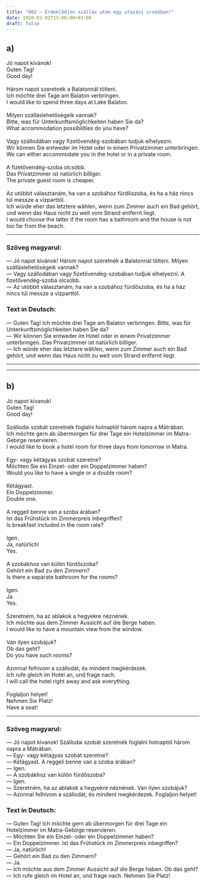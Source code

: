 ```yaml
---
title: "002 — Érdeklődjön szállás után egy utazási irodában!"
date: 2020-01-02T13:00:00+03:00
draft: false
---
```


## a)

<span class="hu">Jó napot kívánok!</span><br />
<span class="de">Guten Tag!</span><br />
<span class="en">Good day!</span><br />
<br />
<span class="hu">Három napot szeretnék a Balatonnál tölteni.</span><br />
<span class="de">Ich möchte drei Tage am Balaton verbringen.</span><br />
<span class="en">I would like to spend three days at Lake Balaton.</span><br />
<br />
<span class="hu">Milyen szálláslehetőségeik vannak?</span><br />
<span class="de">Bitte, was für Unterkunftsmöglichkeiten haben Sie da?</span><br />
<span class="en">What accommodation possibilities do you have?</span><br />
<br />
<span class="hu">Vagy szállodában vagy fizetővendég-szobában tudjuk elhelyezni.</span><br />
<span class="de">Wir können Sie entweder im Hotel oder in einem Privatzimmer unterbringen.</span><br />
<span class="en">We can either accommodate you in the hotel or in a private room.</span><br />
<br />
<span class="hu">A fizetővendég-szoba olcsóbb.</span><br />
<span class="de">Das Privatzimmer ist natürlich billiger.</span><br />
<span class="en">The private guest room is cheaper.</span><br />
<br />
<span class="hu">Az utóbbit választanám, ha van a szobához fürdőszoba, és ha a ház nincs túl messze a vízparttól.</span><br />
<span class="de">Ich würde eher das letztere wählen, wenn zum Zimmer auch ein Bad gehört, und wenn das Haus nicht zu weit vom Strand entfernt liegt.</span><br />
<span class="en">I would choose the latter if the room has a bathroom and the house is not too far from the beach.</span><br />

---

<h3 class="hu-big">Szöveg magyarul:</h3>

— Jó napot kívánok! Három napot szeretnék a Balatonnál tölteni. Milyen szálláslehetőségeik vannak?  
— Vagy szállodában vagy fizetővendég-szobában tudjuk elhelyezni. A fizetővendég-szoba olcsóbb.  
— Az utóbbit választanám, ha van a szobához fürdőszoba, és ha a ház nincs túl messze a vízparttól.

<h3 class="de-big">Text in Deutsch:</h3>

— Guten Tag! Ich möchte drei Tage am Balaton verbringen. Bitte, was für Unterkunftsmöglichkeiten haben Sie da?  
— Wir können Sie entweder im Hotel oder in einem Privatzimmer unterbringen. Das Privatzimmer ist natürlich billiger.  
— Ich würde eher das letztere wählen, wenn zum Zimmer auch ein Bad gehört, und wenn das Haus nicht zu weit vom Strand entfernt liegt.

---
---

## b)

<span class="hu">Jó napot kívanok!</span><br />
<span class="de">Guten Tag!</span><br />
<span class="en">Good day!</span><br />
<br />
<span class="hu">Szállodai szobát szeretnék foglalni holnaptól három napra a Mátrában.</span><br />
<span class="de">Ich möchte gern ab übermorgen für drei Tage ein Hotelzimmer im Matra-Gebirge reservieren.</span><br />
<span class="en">I would like to book a hotel room for three days from tomorrow in Matra.</span><br />
<br />
<span class="hu">Egy- vagy kétágyas szobát szeretne?</span><br />
<span class="de">Möchten Sie ein Einzel- oder ein Doppelzimmer haben?</span><br />
<span class="en">Would you like to have a single or a double room?</span><br />
<br />
<span class="hu">Kétágyast.</span><br />
<span class="de">Ein Doppelzimmer.</span><br />
<span class="en">Double one.</span><br />
<br />
<span class="hu">A reggeli benne van a szoba árában?</span><br />
<span class="de">Ist das Frühstück im Zimmerpreis inbegriffen?</span><br />
<span class="en">Is breakfast included in the room rate?</span><br />
<br />
<span class="hu">Igen.</span><br />
<span class="de">Ja, natürlich!</span><br />
<span class="en">Yes.</span><br />
<br />
<span class="hu">A szobákhoz van külön fürdőszoba?</span><br />
<span class="de">Gehört ein Bad zu den Zimmern?</span><br />
<span class="en">Is there a separate bathroom for the rooms?</span><br />
<br />
<span class="hu">Igen.</span><br />
<span class="de">Ja.</span><br />
<span class="en">Yes.</span><br />
<br />
<span class="hu">Szeretném, ha az ablakok a hegyekre néznének.</span><br />
<span class="de">Ich möchte aus dem Zimmer Aussicht auf die Berge haben.</span><br />
<span class="en">I would like to have a mountain view from the window.</span><br />
<br />
<span class="hu">Van ilyen szobájuk?</span><br />
<span class="de">Ob das geht?</span><br />
<span class="en">Do you have such rooms?</span><br />
<br />
<span class="hu">Azonnal felhívom a szállodát, és mindent megkérdezek.</span><br />
<span class="de">Ich rufe gleich im Hotel an, und frage nach.</span><br />
<span class="en">I will call the hotel right away and ask everything.</span><br />
<br />
<span class="hu">Foglaljon helyet!</span><br />
<span class="de">Nehmen Sie Platz!</span><br />
<span class="en">Have a seat!</span><br />

---

<h3 class="hu-big">Szöveg magyarul:</h3>

— Jó napot kívanok! Szállodai szobát szeretnék foglalni holnaptól három napra a Mátrában.  
— Egy- vagy kétágyas szobát szeretne?  
— Kétágyast. A reggeli benne van a szoba árában?  
— Igen.  
— A szobákhoz van külön fürdőszoba?  
— Igen.  
— Szeretném, ha az ablakok a hegyekre néznének. Van ilyen szobájuk?  
— Azonnal felhívom a szállodát, és mindent megkérdezek. Foglaljon helyet!

<h3 class="de-big">Text in Deutsch:</h3>

— Guten Tag! Ich möchte gern ab übermorgen für drei Tage ein Hotelzimmer im Matra-Gebirge reservieren.  
— Möchten Sie ein Einzel- oder ein Doppelzimmer haben?  
— Ein Doppelzimmer. Ist das Frühstück im Zimmerpreis inbegriffen?  
— Ja, natürlich!  
— Gehört ein Bad zu den Zimmern?  
— Ja.  
— Ich möchte aus dem Zimmer Aussicht auf die Berge haben. Ob das geht?  
— Ich rufe gleich im Hotel an, und frage nach. Nehmen Sie Platz!
